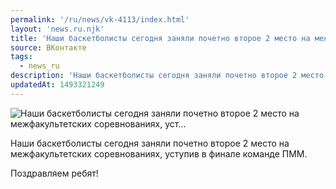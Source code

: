 ```yaml
---
permalink: '/ru/news/vk-4113/index.html'
layout: 'news.ru.njk'
title: 'Наши баскетболисты сегодня заняли почетно второе 2 место на межфакультетских соревнованиях, уст…'
source: ВКонтакте
tags:
  - news_ru
description: 'Наши баскетболисты сегодня заняли почетно второе 2 место на межфакультетских соревнованиях, уст…'
updatedAt: 1493321249
---
```

![Наши баскетболисты сегодня заняли почетно второе 2 место на межфакультетских соревнованиях, уст…](https://sun9-54.userapi.com/impf/rVT2YTBubmUmq_qOhPU_Ta-mAphmwdeSa62cxA/aPbzt21Tw7Y.jpg?size=1280x976&quality=96&sign=33cbbf9c33cdfe50bb4b7abd8f562000&c_uniq_tag=Y0sdPkzbS77H98tqmLwPzJrzdvpZFZ85NGerThvweuw&type=album)

Наши баскетболисты сегодня заняли почетно второе 2 место на межфакультетских соревнованиях, уступив в финале команде ПММ.

Поздравляем ребят!
